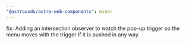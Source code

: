 ```yaml
---
"@astrouxds/astro-web-components": minor
---
```


fix: Adding an intersection observer to watch the pop-up trigger so the menu moves with the trigger if it is pushed in any way.
